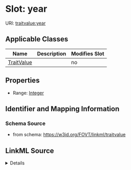 

# Slot: year

URI: [traitvalue:year](http://purl.obolibrary.org/obo/FOVT/data#year)



<!-- no inheritance hierarchy -->





## Applicable Classes

| Name | Description | Modifies Slot |
| --- | --- | --- |
| [TraitValue](TraitValue.md) |  |  no  |







## Properties

* Range: [Integer](Integer.md)





## Identifier and Mapping Information







### Schema Source


* from schema: https://w3id.org/FOVT/linkml/traitvalue




## LinkML Source

<details>
```yaml
name: year
from_schema: https://w3id.org/FOVT/linkml/traitvalue
rank: 1000
alias: year
domain_of:
- TraitValue
range: integer

```
</details>